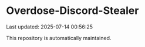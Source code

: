 # Overdose-Discord-Stealer

Last updated: 2025-07-14 00:56:25

This repository is automatically maintained.
